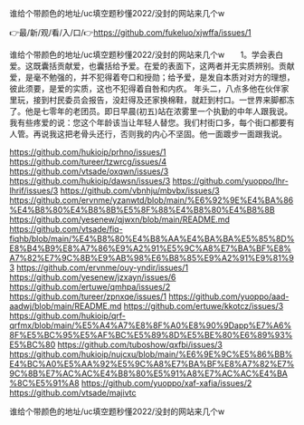 谁给个带颜色的地址/uc填空题秒懂2022/没封的网站来几个w

👉最/新/观/看/入/口/👉https://github.com/fukeluo/xjwffa/issues/1

谁给个带颜色的地址/uc填空题秒懂2022/没封的网站来几个w　　1。学会表白爱。这既囊括贡献爱，也囊括给予爱。在爱的表面下，这两者并无实质辨别。贡献爱，是毫不勉强的，并不犯得着夸口和授勋；给予爱，是发自本质对对方的理想，彼此须要，是爱的实质，这也不犯得着自咎和内疚。
年头二，八点多他在伙伴家里玩，接到村民委员会报告，没赶得及还家换棉鞋，就赶到村口。一世界来脚都冻了。他是七零年的老团员。即日早晨(初五)站在浓雾里一个执勤的中年人跟我说。我有些疼爱的说：您这个年龄该当让年轻人替您。我们村街口多，每个街口都要有人管。再说我这把老骨头还行，否则我的内心不坚固。他一面踱步一面跟我说。


https://github.com/hukioip/prhno/issues/1
https://github.com/tureer/tzwrcg/issues/4
https://github.com/vtsade/oxqwn/issues/3
https://github.com/hukioip/dawsn/issues/3
https://github.com/yuoppo/lhr-lhrif/issues/3
https://github.com/vbnhju/mbvbx/issues/3
https://github.com/ervnme/yzanwtd/blob/main/%E6%92%9E%E4%BA%86%E4%B8%80%E4%B8%8B%E5%8F%88%E4%B8%80%E4%B8%8B
https://github.com/yesenew/qjwxn/blob/main/README.md
https://github.com/vtsade/fiq-fiqhb/blob/main/%E4%B8%80%E4%B8%AA%E4%BA%BA%E5%85%8D%E8%B4%B9%E8%A7%86%E9%A2%91%E5%9C%A8%E7%BA%BF%E8%A7%82%E7%9C%8B%E9%AB%98%E6%B8%85%E9%A2%91%E9%81%93
https://github.com/ervnme/ouy-yndir/issues/1
https://github.com/yesenew/jzxayn/issues/6
https://github.com/ertuwe/qmhpa/issues/2
https://github.com/tureer/zpnxqe/issues/1
https://github.com/yuoppo/aad-aadwj/blob/main/README.md
https://github.com/ertuwe/kkotcz/issues/3
https://github.com/hukioip/qrf-qrfmx/blob/main/%E5%A4%A7%E8%8F%A0%E8%90%9Dapp%E7%A6%8F%E5%BC%95%E5%AF%BC%E5%89%8D%E5%BE%80%E6%89%93%E5%BC%80
https://github.com/tuboshow/qxfbi/issues/3
https://github.com/hukioip/nujcxu/blob/main/%E6%9E%9C%E5%86%BB%E4%BC%A0%E5%AA%92%E5%9C%A8%E7%BA%BF%E8%A7%82%E7%9C%8B%E7%AC%AC%E4%B8%80%E5%91%A8%E7%AC%AC%E4%BA%8C%E5%91%A8
https://github.com/yuoppo/xaf-xafia/issues/2
https://github.com/vtsade/majivtc

谁给个带颜色的地址/uc填空题秒懂2022/没封的网站来几个w

